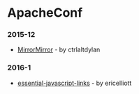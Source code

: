 # ApacheConf

### 2015-12
- [MirrorMirror](https://github.com/ctrlaltdylan/MirrorMirror) - by ctrlaltdylan
### 2016-1
- [essential-javascript-links](https://github.com/ericelliott/essential-javascript-links) - by ericelliott
